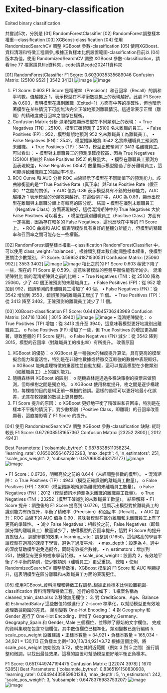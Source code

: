 # Exited-binary-classification
Exited binary classification

共嘗試5次，分別是
[01] RandomForestClassifier
[02] RandomForest調整樣本權重--classification
[03] XGBoost-classification
[04] 使用 RandomizedSearchCV 調整 XGBoost 參數-classification
[05] 使用XGBoost_資料清理和特徵工程調參_根據正負樣本比例設置範圍-classification目前以 [04]版本為佳，使用 RandomizedSearchCV 調整 XGBoost 參數-classification，請看line 77
檔案請見file資料夾，code請見code202411資料夾

[01] RandomForestClassifier
F1 Score: 0.6030035335689046
Confusion Matrix:
 [25100   952]
 [ 3542  3413] 
![image](https://github.com/user-attachments/assets/4cc36e3d-f55d-4f57-a81c-e8d3ea649c4b)
![image](https://github.com/user-attachments/assets/372a7e37-af94-4957-8cb3-e313db6b1f27)
1. F1 Score: 0.603
F1 Score 是精確率（Precision）和召回率（Recall）的調和平均數。值越接近 1，表示模型在不平衡數據集上的表現越好。此處 F1 Score 為 0.603，表明模型在識別離職（Exited=1）方面有中等的準確性，但也暗示著模型在某些情況下可能無法完全正確地預測離職情況。這通常表示正類（離職）的精確度或召回率之間存在權衡。
2. Confusion Matrix 分析
混淆矩陣顯示模型在不同類別上的表現：
•	True Negatives (TN)：25100，模型正確預測了 25100 名未離職的員工。
•	False Positives (FP)：952，模型錯誤地預測 952 名未離職員工為離職員工。
•	False Negatives (FN)：3542，模型錯誤地將 3542 名實際離職員工預測為未離職。
•	True Positives (TP)：3413，模型正確預測了 3413 名離職員工。
可以看出：
•	模型對未離職員工的預測準確度較高，因為 True Negatives (25100) 相較於 False Positives (952) 的數量大。
•	模型在離職員工預測方面表現較差，False Negatives (3542) 數量顯示模型錯過了部分離職員工，這可能導致離職員工的召回率不高。
3. ROC Curve 和 AUC 分析
ROC 曲線顯示了模型在不同閾值下的預測能力。該曲線衡量的是**True Positive Rate（真正率）與False Positive Rate（假正率）**之間的關係。
•	AUC 值為 0.89 表示模型具有不錯的分辨能力。AUC 越接近 1 表示模型的分類效果越好。在這個例子中，AUC 為 0.89，顯示出模型在離職與未離職分類上有較高的區分度。
結論
•	模型在識別未離職員工（Negative Class）方面表現較好，這從混淆矩陣中的 True Negatives 大於 False Positives 可以看出。
•	模型在識別離職員工（Positive Class）方面有一定挑戰，因為存在較多的 False Negatives，這也反映在中等的 F1 Score 上。
•	ROC 曲線和 AUC 值表明模型具有良好的整體分辨能力，但模型的精確率和召回率之間可能存在一些權衡。


[02] RandomForest調整樣本權重--classification
RandomForestClassifier 中，可以使用 class_weight='balanced'，根據類別樣本數自動調整樣本權重，使模型更關注少數類別。
F1 Score: 0.5995241871530531
Confusion Matrix:
 [25060   992]
 [ 3553  3402]
![image](https://github.com/user-attachments/assets/aeedcd10-cd44-47ae-bc09-1cee034c6732)
![image](https://github.com/user-attachments/assets/176639b6-6ec5-4ccf-98ef-22dd0664e8c3)
相比之前的 F1 Score 0.603 稍微下降了一些，現在的 F1 Score 是 0.599。這意味著模型的整體平衡性能有所減少。
混淆矩陣對比
新的混淆矩陣與之前的比較：
•	True Negatives (TN)：從 25100 降為 25060，少了 40 個正確預測的未離職員工。
•	False Positives (FP)：從 952 增加到 992，錯誤預測的未離職員工增加了 40 個。
•	False Negatives (FN)：從 3542 增加到 3553，錯誤預測的離職員工增加了 11 個。
•	True Positives (TP)：從 3413 降至 3402，正確預測的離職員工減少了 11 個。


[03] XGBoost-classification
F1 Score: 0.6442645736243969
Confusion Matrix:
 [24716  1336]
 [ 3015  3940]
![image](https://github.com/user-attachments/assets/6d1caf6b-79ac-4c07-b3ec-de85676996c9)
![image](https://github.com/user-attachments/assets/83373127-6ba0-4182-a326-55b70aeae74c)
•	混淆矩陣變化：
o	True Positives (TP) 增加：從 3413 提升至 3940，這意味著模型更好地識別出離職員工。
o	False Positives (FP) 增加了一些，但 True Positives 的增加更為顯著，導致整體的 F1 Score 提升。
o	False Negatives (FN) 減少：從 3542 降到 3015，模型的召回率（對離職員工的檢出率）有所提升。
改善原因
1.	XGBoost 的優勢：
o	XGBoost 是一種強大的梯度提升算法，具有更高的模型擬合能力和靈活性，特別是在非線性數據或特徵交互較強的數據中表現較好。
o	XGBoost 能夠處理特徵的重要性並自動加權，這可以提高模型在少數類別（如離職員工）上的識別能力。
2.	隨機森林與 XGBoost 的區別：
o	隨機森林是通過多棵決策樹的投票來做預測，但每棵樹之間是獨立的。
o	XGBoost 使用梯度提升，樹之間是逐步構建的，每棵樹的目的是糾正前一棵樹的錯誤。這樣的過程可以更好地最小化誤差，尤其在較複雜的數據上更具優勢。
3.	F1 Score 提升的原因：
o	XGBoost 更好地平衡了精確率和召回率，特別是在樣本不平衡的情況下，對少數類別（Positive Class，即離職）的召回率改善顯著，這直接影響了 F1 Score 的提升。

[04] 使用 RandomizedSearchCV 調整 XGBoost 參數-classification
缺點: 耗時較長
F1 Score: 0.6726085181657367
Confusion Matrix:
 [23252  2800]
 [ 2012  4943]

 Best Parameters: {'colsample_bytree': 0.9878338511058234, 'learning_rate': 0.16502656467222293, 'max_depth': 4, 'n_estimators': 251, 'scale_pos_weight': 2, 'subsample': 0.9706635463175177}
![image](https://github.com/user-attachments/assets/33470283-b787-470c-8195-0e4804ef14b6)
![image](https://github.com/user-attachments/assets/80547045-d069-4142-a55b-94098204f59e)

•	F1 Score：0.6726，明顯高於之前的 0.644（未經調整參數的模型）。
•	混淆矩陣：
o	True Positives (TP)：4943（模型正確識別的離職員工數量）。
o	False Positives (FP)：2800（模型錯誤地預測為離職的未離職員工數量）。
o	False Negatives (FN)：2012（模型錯誤地預測為未離職的離職員工數量）。
o	True Negatives (TN)：23252（模型正確識別的未離職員工數量）。
結果解釋
•	F1 Score 提升：調整後的 F1 Score 提高到 0.6726，這顯示出模型對於離職員工的識別能力有所提升，平衡了精確率（Precision）和召回率（Recall）。
•	AUC 提升：ROC 曲線下的 AUC 值為 0.90，意味著模型在區分離職和未離職員工上有了更高的準確性。
•	減少 False Negatives：相較於之前，False Negatives（即錯誤分類的離職員工）數量減少了，使得模型的召回率提升，這對 F1 Score 的提升貢獻很大。
調整參數的效果
•	learning_rate：調整到 0.1650，這個略高的學習率讓模型在適當的速度下學習，避免了過度平滑。
•	max_depth：設定為 4，適中的深度幫助模型避免過擬合，同時有效擬合數據。
•	n_estimators：增加到 251，使模型有更多的樹來學習特徵。
•	scale_pos_weight：設置為 2，有效地平衡了不平衡的類別，使少數類別（離職員工）更受重視。
總結
•	使用 RandomizedSearchCV 調整參數後，XGBoost 模型的 F1 Score 和 AUC 明顯提升，這表明模型在區分離職和未離職員工方面的表現更佳。


[05] 使用XGBoost_資料清理和特徵工程調參_根據正負樣本比例設置範圍-classification
資料清理和特徵工程，進行的修改如下：
1.檔案名稱為cleaned_train_data.xlsx
2.移除無用欄位：
3. 對 CreditScore、Age、Balance 和 EstimatedSalary 這些數值特徵進行了 Z-score 標準化，以幫助模型更有效地處理數據範圍的差異。
類別變數 One-Hot Encoding：
4.對 Geography 和 Gender 進行了 One-Hot Encoding，新增了 Geography_Germany、Geography_Spain 和 Gender_Male 三個欄位，並移除了原始的文字欄位。
完成的資料集現在包含12個欄位，其中數值欄位已標準化，類別變數已進行編碼
5. scale_pos_weight 設置建議
•  正樣本數量 = 34,921
•  負樣本數量 = 165,034 - 34,921 = 130,113
正負樣本比例=130,113/34,921≈3.72
根據這個比例，將 scale_pos_weight 初始設為 3.72，或在其附近範圍（例如 3 到 5 之間）進行調整和微調，以找出最佳效果。這樣的設置可幫助模型更好地平衡正負樣本。

F1 Score: 0.6517449747194475
Confusion Matrix:
 [[22074  3978]
 [ 1670  5285]]
Best Parameters: {'colsample_bytree': 0.8365191150830908, 'learning_rate': 0.06494435859801283, 'max_depth': 5, 'n_estimators': 242, 'scale_pos_weight': 3, 'subsample': 0.6478376983753207}
![image](https://github.com/user-attachments/assets/fb5dc167-4ba1-4a78-817d-e7992c44715b)
![image](https://github.com/user-attachments/assets/a239417e-9c8b-48d3-91ce-d6d8045a0058)




 
